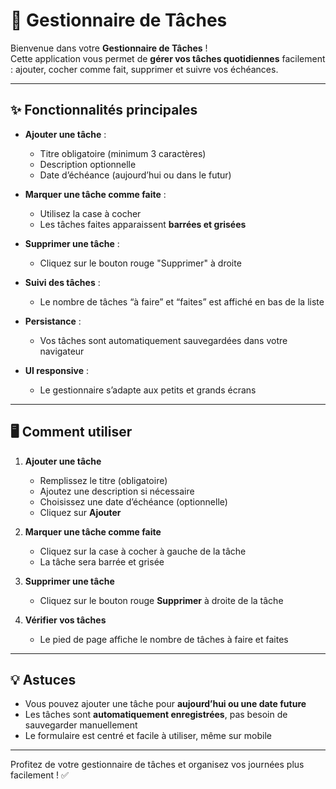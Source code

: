 # 📝 Gestionnaire de Tâches

Bienvenue dans votre **Gestionnaire de Tâches** !  
Cette application vous permet de **gérer vos tâches quotidiennes** facilement : ajouter, cocher comme fait, supprimer et suivre vos échéances.

---

## ✨ Fonctionnalités principales

- **Ajouter une tâche** :  
  - Titre obligatoire (minimum 3 caractères)  
  - Description optionnelle  
  - Date d’échéance (aujourd’hui ou dans le futur)

- **Marquer une tâche comme faite** :  
  - Utilisez la case à cocher  
  - Les tâches faites apparaissent **barrées et grisées**

- **Supprimer une tâche** :  
  - Cliquez sur le bouton rouge "Supprimer" à droite

- **Suivi des tâches** :  
  - Le nombre de tâches “à faire” et “faites” est affiché en bas de la liste

- **Persistance** :  
  - Vos tâches sont automatiquement sauvegardées dans votre navigateur

- **UI responsive** :  
  - Le gestionnaire s’adapte aux petits et grands écrans

---

## 🖥️ Comment utiliser

1. **Ajouter une tâche**  
   - Remplissez le titre (obligatoire)  
   - Ajoutez une description si nécessaire  
   - Choisissez une date d’échéance (optionnelle)  
   - Cliquez sur **Ajouter**

2. **Marquer une tâche comme faite**  
   - Cliquez sur la case à cocher à gauche de la tâche  
   - La tâche sera barrée et grisée

3. **Supprimer une tâche**  
   - Cliquez sur le bouton rouge **Supprimer** à droite de la tâche

4. **Vérifier vos tâches**  
   - Le pied de page affiche le nombre de tâches à faire et faites

---

## 💡 Astuces

- Vous pouvez ajouter une tâche pour **aujourd’hui ou une date future**  
- Les tâches sont **automatiquement enregistrées**, pas besoin de sauvegarder manuellement  
- Le formulaire est centré et facile à utiliser, même sur mobile  

---

Profitez de votre gestionnaire de tâches et organisez vos journées plus facilement ! ✅

